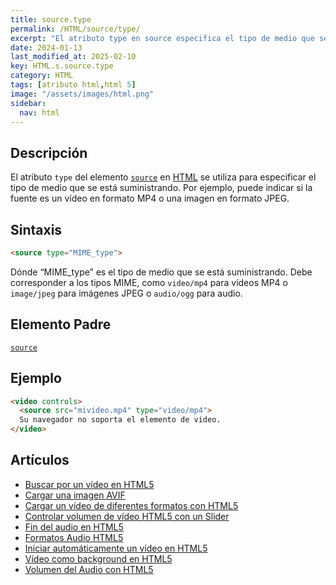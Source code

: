 ```yaml
---
title: source.type
permalink: /HTML/source/type/
excerpt: "El atributo type en source especifica el tipo de medio que se suministra."
date: 2024-01-13
last_modified_at: 2025-02-10
key: HTML.s.source.type
category: HTML
tags: [atributo html,html 5]
image: "/assets/images/html.png"
sidebar:
  nav: html
---
```


## Descripción


El atributo `type` del elemento [`source`](https://www.w3api.com/HTML/source/) en [HTML](https://www.manualweb.net/html/) se utiliza para especificar el tipo de medio que se está suministrando. Por ejemplo, puede indicar si la fuente es un vídeo en formato MP4 o una imagen en formato JPEG.


## Sintaxis


```html
<source type="MIME_type">
```


Dónde “MIME_type” es el tipo de medio que se está suministrando. Debe corresponder a los tipos MIME, como `video/mp4` para vídeos MP4 o `image/jpeg` para imágenes JPEG o `audio/ogg` para audio.


## Elemento Padre


[`source`](https://www.w3api.com/HTML/source/)


## Ejemplo


```html
<video controls>
  <source src="mivideo.mp4" type="video/mp4">
  Su navegador no soporta el elemento de video.
</video>

```


## Artículos

- [Buscar por un vídeo en HTML5](https://lineadecodigo.com/html5/buscar-por-un-video-en-html5/)
- [Cargar una imagen AVIF](https://lineadecodigo.com/html5/cargar-una-imagen-avif/)
- [Cargar un vídeo de diferentes formatos con HTML5](https://lineadecodigo.com/html5/cargar-un-video-de-diferentes-formatos-con-html5/)
- [Controlar volumen de vídeo HTML5 con un Slider](https://lineadecodigo.com/html5/controlar-volumen-de-video-html5-con-un-slider/)
- [Fin del audio en HTML5](https://lineadecodigo.com/html5/fin-del-audio-html5/)
- [Formatos Audio HTML5](https://lineadecodigo.com/html5/formatos-audio-html5/)
- [Iniciar automáticamente un vídeo en HTML5](https://lineadecodigo.com/html5/iniciar-automaticamente-un-video-en-html5/)
- [Vídeo como background en HTML5](https://lineadecodigo.com/html5/video-background-html5/)
- [Volumen del Audio con HTML5](https://lineadecodigo.com/html5/volumen-del-audio-html5/)

